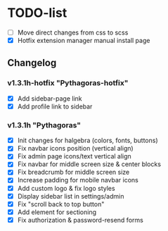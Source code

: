 # TODO-list

- [ ] Move direct changes from css to scss
- [X] Hotfix extension manager manual install page

## Changelog

### v1.3.1h-hotfix "Pythagoras-hotfix"
- [X] Add sidebar-page link
- [X] Add profile link to sidebar

### v1.3.1h "Pythagoras"
- [X] Init changes for halgebra (colors, fonts, buttons)
- [X] Fix navbar icons position (vertical align)
- [X] Fix admin page icons/text vertical align
- [X] Fix navbar for middle screen size & center blocks
- [X] Fix breadcrumb for middle screen size
- [X] Increase padding for mobile navbar icons
- [X] Add custom logo & fix logo styles 
- [X] Display sidebar list in settings/admin
- [X] Fix "scroll back to top button"
- [X] Add element for sectioning
- [X] Fix authorization & password-resend forms
